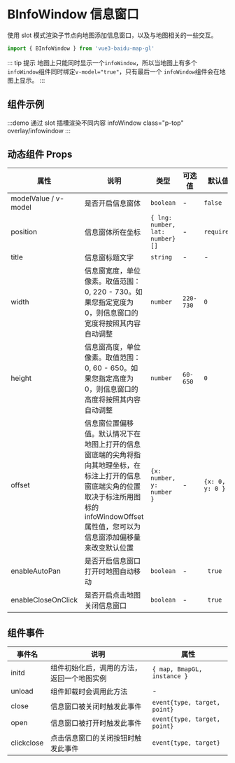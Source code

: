 # BInfoWindow 信息窗口

使用 slot 模式渲染子节点向地图添加信息窗口，以及与地图相关的一些交互。

```ts
import { BInfoWindow } from 'vue3-baidu-map-gl'
```

::: tip 提示
地图上只能同时显示一个`infoWindow`，所以当地图上有多个`infoWindow`组件同时绑定`v-model="true"`，只有最后一个 `infoWindow`组件会在地图上显示。
:::

## 组件示例

:::demo 通过 slot 插槽渲染不同内容 infoWindow class="p-top"
overlay/infowindow
:::

<style scoped>
  :deep(img) {
    max-width: none;
  }
  :deep(h2) {
    margin: 0;
    border-top: none;
    padding-top: 0;
    letter-spacing: initial;
    line-height: initial;
  }
</style>

## 动态组件 Props

| 属性                 | 说明                                                                                                                                                                                               | 类型                            | 可选值    | 默认值          |
| -------------------- | -------------------------------------------------------------------------------------------------------------------------------------------------------------------------------------------------- | ------------------------------- | --------- | --------------- |
| modelValue / v-model | 是否开启信息窗体                                                                                                                                                                                   | `boolean `                      | -         | `false`         |
| position             | 信息窗体所在坐标                                                                                                                                                                                   | `{ lng: number, lat: number}[]` | -         | `required`      |
| title                | 信息窗标题文字                                                                                                                                                                                     | `string`                        | -         | -               |
| width                | 信息窗宽度，单位像素。取值范围：0, 220 - 730。如果您指定宽度为 0，则信息窗口的宽度将按照其内容自动调整                                                                                             | `number`                        | `220-730` | `0`             |
| height               | 信息窗高度，单位像素。取值范围：0, 60 - 650。如果您指定高度为 0，则信息窗口的高度将按照其内容自动调整                                                                                              | `number`                        | `60-650`  | `0`             |
| offset               | 信息窗位置偏移值。默认情况下在地图上打开的信息窗底端的尖角将指向其地理坐标，在标注上打开的信息窗底端尖角的位置取决于标注所用图标的 infoWindowOffset 属性值，您可以为信息窗添加偏移量来改变默认位置 | `{x: number, y: number }`       | -         | `{x: 0, y: 0 }` |
| enableAutoPan        | 是否开启信息窗口打开时地图自动移动                                                                                                                                                                 | `boolean`                       | -         | ` true`         |
| enableCloseOnClick   | 是否开启点击地图关闭信息窗口                                                                                                                                                                       | `boolean`                       | -         | ` true`         |

## 组件事件

| 事件名     | 说明                                       | 属性                         |
| ---------- | ------------------------------------------ | ---------------------------- |
| initd      | 组件初始化后，调用的方法，返回一个地图实例 | `{ map, BmapGL, instance }`  |
| unload     | 组件卸载时会调用此方法                     | -                            |
| close      | 信息窗口被关闭时触发此事件                 | `event{type, target, point}` |
| open       | 信息窗口被打开时触发此事件                 | `event{type, target, point}` |
| clickclose | 点击信息窗口的关闭按钮时触发此事件         | `event{type, target}`        |

<!-- maximize	event{type, target}	信息窗口最大化后触发此事件
restore	event{type, target}	信息窗口还原时触发此事件 -->
